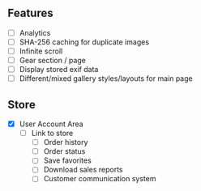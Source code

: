 ## Features

- [ ] Analytics
- [ ] SHA-256 caching for duplicate images
- [ ] Infinite scroll
- [ ] Gear section / page
- [ ] Display stored exif data
- [ ] Different/mixed gallery styles/layouts for main page

## Store

- [x] User Account Area
  - [ ] Link to store
    - [ ] Order history
    - [ ] Order status
    - [ ] Save favorites
    - [ ] Download sales reports
    - [ ] Customer communication system